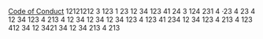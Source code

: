 [Code of Conduct](https://github.com/openjs-foundation/code-and-learn/blob/master/CODE_OF_CONDUCT.md)
12121212
3
123
1
23
12
34
123
41
24
3
124
231
4
·23
4
23
4
12
34
123
4
213
4
12
34
12
34
12
34
123
4
123
41
234
12
34
123
4
213
4
123
412
34
12
3421
34
12
34
213
4
213
